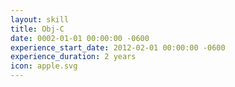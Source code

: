 ```yaml
---
layout: skill
title: Obj-C
date: 0002-01-01 00:00:00 -0600
experience_start_date: 2012-02-01 00:00:00 -0600
experience_duration: 2 years
icon: apple.svg
---
```


